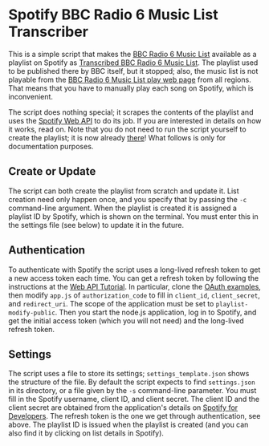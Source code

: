 # Spotify BBC Radio 6 Music List Transcriber

This is a simple script that makes the [BBC Radio 6 Music List](https://www.bbc.co.uk/programmes/p071zbkq) available as a playlist on Spotify as [Transcribed BBC Radio 6 Music List](https://open.spotify.com/playlist/2ylSWtDAF1bXjmv6IaPFfk?si=DpmhsturT4qbMUJb4ZW1bQ). The playlist used to be published there by BBC itself, but it stopped; also, the music list is not playable from the [BBC Radio 6 Music List play web page](https://www.bbc.co.uk/sounds/play/p07lc3pw) from all regions. That means that you have to manually play each song on Spotify, which is inconvenient.

The script does nothing special; it scrapes the contents of the playlist and uses the [Spotify Web API](https://developer.spotify.com/documentation/web-api/) to do its job. If you are interested in details on how it works, read on. Note that you do not need to run the script yourself to create the playlist; it is now already [there](https://open.spotify.com/playlist/2ylSWtDAF1bXjmv6IaPFfk?si=DpmhsturT4qbMUJb4ZW1bQ)! What follows is only for documentation purposes.

## Create or Update

The script can both create the playlist from scratch and update it. List creation need only happen once, and you specify that by passing the `-c` command-line argument. When the playlist is created it is assigned a playlist ID by Spotify, which is shown on the terminal. You must enter this in the settings file (see below) to update it in the future.

## Authentication

To authenticate with Spotify the script uses a long-lived refresh token to get a new access token each time. You can get a refresh token by following the instructions at the [Web API Tutorial](https://developer.spotify.com/documentation/web-api/quick-start/). In particular, clone the [OAuth examples](https://github.com/spotify/web-api-auth-examples), then modify `app.js` of `authorization_code` to fill in `client_id`, `client_secret`, and `redirect_uri`. The scope of the application must be set to `playlist-modify-public`. Then you start the node.js application, log in to Spotify, and get the initial access token (which you will not need) and the long-lived refresh token.

## Settings

The script uses a file to store its settings; `settings_template.json` shows the structure of the file. By default the script expects to find `settings.json` in its directory, or a file given by the `-s` command-line parameter. You must fill in the Spotify username, client ID, and client secret. The client ID and the client secret are obtained from the application's details on [Spotify for Developers](https://developer.spotify.com/). The refresh token is the one we get through authentication, see above. The playlist ID is issued when the playlist is created (and you can also find it by clicking on list details in Spotify).
